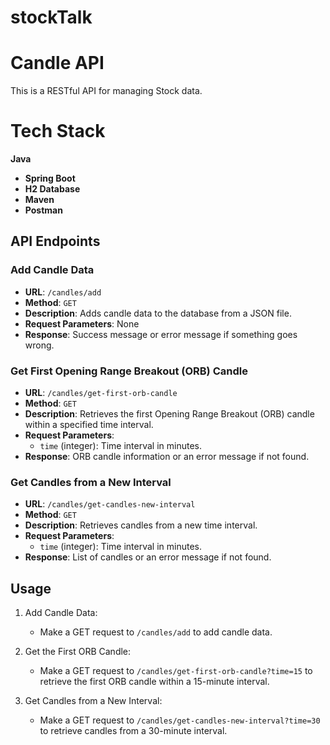 # stockTalk
# Candle API

This is a RESTful API for managing Stock data.

# Tech Stack
 **Java**
- **Spring Boot**
- **H2 Database**
- **Maven**
- **Postman**

## API Endpoints

### Add Candle Data

- **URL**: `/candles/add`
- **Method**: `GET`
- **Description**: Adds candle data to the database from a JSON file.
- **Request Parameters**: None
- **Response**: Success message or error message if something goes wrong.

### Get First Opening Range Breakout (ORB) Candle

- **URL**: `/candles/get-first-orb-candle`
- **Method**: `GET`
- **Description**: Retrieves the first Opening Range Breakout (ORB) candle within a specified time interval.
- **Request Parameters**:
  - `time` (integer): Time interval in minutes.
- **Response**: ORB candle information or an error message if not found.

### Get Candles from a New Interval

- **URL**: `/candles/get-candles-new-interval`
- **Method**: `GET`
- **Description**: Retrieves candles from a new time interval.
- **Request Parameters**:
  - `time` (integer): Time interval in minutes.
- **Response**: List of candles or an error message if not found.

## Usage

1. Add Candle Data:
   - Make a GET request to `/candles/add` to add candle data.

2. Get the First ORB Candle:
   - Make a GET request to `/candles/get-first-orb-candle?time=15` to retrieve the first ORB candle within a 15-minute interval.

3. Get Candles from a New Interval:
   - Make a GET request to `/candles/get-candles-new-interval?time=30` to retrieve candles from a 30-minute interval.


